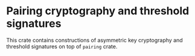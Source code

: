 # Pairing cryptography and threshold signatures

This crate contains constructions of asymmetric key cryptography and threshold
signatures on top of `pairing` crate.